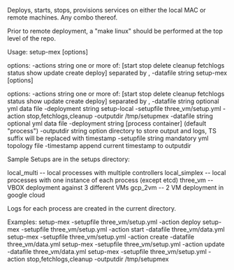   
Deploys, starts, stops, provisions services on either the local MAC or remote machines.  Any combo thereof.


Prior to remote deployment, a "make linux" should be performed at the top level of the repo.

Usage:
setup-mex [options]

options:
  -actions string
        one or more of: [start stop delete cleanup fetchlogs status show update create deploy] separated by ,
  -datafile string
setup-mex [options]

options:
  -actions string
        one or more of: [start stop delete cleanup fetchlogs status show update create deploy] separated by ,
  -datafile string
        optional yml data file
  -deployment string
setup-local -setupfile three_vm/setup.yml -action stop,fetchlogs,cleanup -outputdir /tmp/setupmex
  -datafile string
        optional yml data file
  -deployment string
        [process container] (default "process")
  -outputdir string
        option directory to store output and logs, TS suffix will be replaced with timestamp
  -setupfile string
        mandatory yml topology file
  -timestamp
        append current timestamp to outputdir

Sample Setups are in the setups directory:

local_multi -- local processes with multiple controllers
local_simplex -- local processes with one instance of each process (except etcd)
three_vm -- VBOX deployment against 3 different VMs
gcp_2vm -- 2 VM deployment in google cloud

Logs for each process are created in the current directory.

Examples:
setup-mex -setupfile three_vm/setup.yml -action deploy
setup-mex -setupfile three_vm/setup.yml -action start -datafile three_vm/data.yml
setup-mex -setupfile three_vm/setup.yml -action create -datafile three_vm/data.yml
setup-mex -setupfile three_vm/setup.yml -action update -datafile three_vm/data.yml
setup-mex -setupfile three_vm/setup.yml -action stop,fetchlogs,cleanup -outputdir /tmp/setupmex
